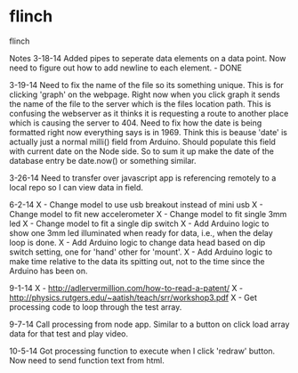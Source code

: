 flinch
======

flinch


Notes
3-18-14
Added pipes to seperate data elements on a data point. Now need to figure out how to add newline to each element. - DONE

3-19-14
Need to fix the name of the file so its something unique. This is for clicking 'graph' on the webpage.
Right now when you click graph it sends the name of the file to the server which is the files location path.
This is confusing the webserver as it thinks it is requesting a route to another place which is causing the
server to 404.
Need to fix how the date is being formatted right now everything says is in 1969. Think this is beause 'date'
is actually just a normal milli() field from Arduino. Should populate this field with current date on the Node
side. So to sum it up make the date of the database entry be date.now() or something similar.

3-26-14
Need to transfer over javascript app is referencing remotely to a local repo so I can view data in field.

6-2-14
X - Change model to use usb breakout instead of mini usb
X - Change model to fit new accelerometer
X - Change model to fit single 3mm led
X - Change model to fit a single dip switch
X - Add Arduino logic to show one 3mm led illuminated when ready for data, i.e., when the delay loop is done.
X - Add Arduino logic to change data head based on dip switch setting, one for 'hand' other for 'mount'.
X - Add Arduino logic to make time relative to the data its spitting out, not to the time since the Arduino has been on.

9-1-14
X - http://adlervermillion.com/how-to-read-a-patent/
X - http://physics.rutgers.edu/~aatish/teach/srr/workshop3.pdf
X - Get processing code to loop through the test array.

9-7-14
Call processing from node app. Similar to a button on click load array data for that test and play video.

10-5-14
Got processing function to execute when I click 'redraw' button. Now need to send function text from html.

